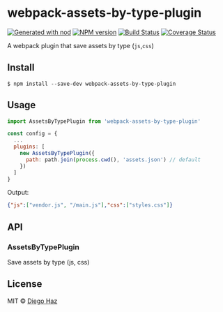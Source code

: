 # webpack-assets-by-type-plugin

[![Generated with nod](https://img.shields.io/badge/generator-nod-2196F3.svg?style=flat-square)](https://github.com/diegohaz/nod)
[![NPM version](https://img.shields.io/npm/v/webpack-assets-by-type-plugin.svg?style=flat-square)](https://npmjs.org/package/webpack-assets-by-type-plugin)
[![Build Status](https://img.shields.io/travis/diegohaz/webpack-assets-by-type-plugin/master.svg?style=flat-square)](https://travis-ci.org/diegohaz/webpack-assets-by-type-plugin) [![Coverage Status](https://img.shields.io/codecov/c/github/diegohaz/webpack-assets-by-type-plugin/master.svg?style=flat-square)](https://codecov.io/gh/diegohaz/webpack-assets-by-type-plugin/branch/master)

A webpack plugin that save assets by type (`js`,`css`)

## Install

    $ npm install --save-dev webpack-assets-by-type-plugin

## Usage

```js
import AssetsByTypePlugin from 'webpack-assets-by-type-plugin'

const config = {
  ...
  plugins: [
    new AssetsByTypePlugin({
      path: path.join(process.cwd(), 'assets.json') // default
    })
  ]
}
```

Output:
```json
{"js":["vendor.js", "/main.js"],"css":["styles.css"]}
```

## API

<!-- Generated by documentation.js. Update this documentation by updating the source code. -->

### AssetsByTypePlugin

Save assets by type (js, css)

## License

MIT © [Diego Haz](https://github.com/diegohaz)
